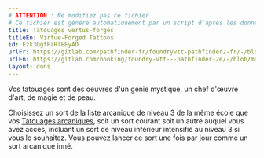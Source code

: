 ```yaml
---
# ATTENTION : Ne modifiez pas ce fichier
# Ce fichier est généré automatiquement par un script d'après les données du module Foundry VTT officiel et de sa traduction
title: Tatouages vertus-forgés
titleEn: Virtue-Forged Tattoos
id: Ezk3OgfPaRlEEyAD
urlFr: https://gitlab.com/pathfinder-fr/foundryvtt-pathfinder2-fr/-/blob/master/data/feats/Ezk3OgfPaRlEEyAD.htm
urlEn: https://gitlab.com/hooking/foundry-vtt---pathfinder-2e/-/blob/master/packs/data/feats.db/virtue-forged-tattoos.json
layout: dons
---
```

Vos tatouages sont des oeuvres d'un génie mystique, un chef d'œuvre d'art, de magie et de peau.

Choisissez un sort de la liste arcanique de niveau 3 de la même école que vos [Tatouages arcaniques](tatouages-arcaniques.html), soit un sort courant soit un autre auquel vous avez accès, incluant un sort de niveau inférieur intensifié au niveau 3 si vous le souhaitez. Vous pouvez lancer ce sort une fois par jour comme un sort arcanique inné.
